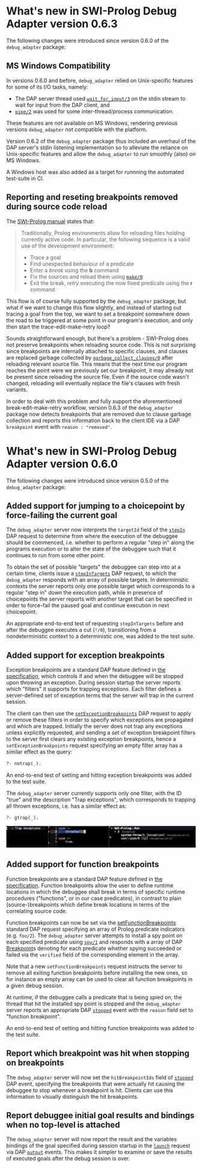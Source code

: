 # What's new in SWI-Prolog Debug Adapter version 0.6.3

The following changes were introduced since version 0.6.0 of the
`debug_adapter` package:

## MS Windows Compatibility

In versions 0.6.0 and before, `debug_adapter` relied on Unix-specific
features for some of its I/O tasks, namely:

* The DAP server thread used
  [`wait_for_input/3`](https://www.swi-prolog.org/pldoc/man?predicate=wait_for_input/3)
  on the stdin stream to wait for input from the DAP client, and
* [`pipe/2`](https://www.swi-prolog.org/pldoc/man?predicate=pipe/2) was used for some inter-thread/process communication.

These features are not available on MS Windows, rendering previous
versions `debug_adapter` not compatible with the platform.

Version 0.6.2 of the `debug_adapter` package thus included an uverhaul
of the DAP server's stdin listening implementation so to alleviate the
reliance on Unix-specific features and allow the `debug_adapter` to
run smoothly (also) on MS Windows.

A Windows host was also added as a target for runnning the automated
test-suite in CI.

## Reporting and reseting breakpoints removed during source code reload

The [SWI-Prolog
manual](https://www.swi-prolog.org/pldoc/man?section=loadrunningcode)
states that:

> Traditionally, Prolog environments allow for reloading files holding
> currently active code. In particular, the following sequence is a
> valid use of the development environment:
>
>  * Trace a goal
>  * Find unexpected behaviour of a predicate
>  * Enter a _break_ using the **b** command
>  * Fix the sources and reload them using [`make/0`](https://www.swi-prolog.org/pldoc/man?predicate=make/0)
>  * Exit the break, _retry_ executing the now fixed predicate using the **r** command

This flow is of course fully supported by the `debug_adapter` package,
but what if we want to change this flow slightly, and instead of
starting out tracing a goal from the top, we want to set a breakpoint
somewhere down the road to be triggered at some point in our program's
execution, and only then start the trace-edit-make-retry loop?

Sounds straightforward enough, but there's a problem - SWI-Prolog does
not preserve breakpoints when reloading source code. This is not
surprising since breakpoints are internally attached to specific
clauses, and clauses are replaced garbage collected by
[`garbage_collect_clauses/0`](https://www.swi-prolog.org/pldoc/man?predicate=garbage_collect_clauses/0)
after reloading relevant source file. This means that the next time
our program reaches the point were we previously set our breakpoint,
it may already not be present since reloading the source file. Even if
the source code wasn't changed, reloading will eventually replace the
file's clauses with fresh variants.

In order to deal with this problem and fully support the
aforementioned break-edit-make-retry workflow, version 0.6.3 of the
`debug_adapter` package now detects breakpoints that are removed due
to clause garbage collection and reports this information back to the
client IDE via a DAP `breakpoint` event with `reason : "removed"`.


# What's new in SWI-Prolog Debug Adapter version 0.6.0

The following changes were introduced since version 0.5.0 of the
`debug_adapter` package:

## Added support for jumping to a choicepoint by force-failing the current goal

The `debug_adapter` server now interprets the `targetId` field of the
[`stepIn`](https://microsoft.github.io/debug-adapter-protocol/specification#Requests_StepIn)
DAP request to determine from where the execution of the debuggee
should be commenced, i.e. whether to perform a regular "step in" along
the programs execution or to alter the state of the debuggee such that
it continues to run from some other point.

To obtain the set of possible "targets" the debuggee can step into at
a certain time, clients issue a
[`stepInTargets`](https://microsoft.github.io/debug-adapter-protocol/specification#Requests_StepInTargets)
DAP request, to which the `debug_adapter` responds with an array of
possible targets. In deterministic contexts the server reports only
one possible target which corresponds to a regular "step in" down the
execution path, while in presence of choicepoints the server reports
with another target that can be specified in order to force-fail the
paused goal and continue execution in next choicepoint.

An appropriate end-to-end test of requesting `stepInTargets` before
and after the debuggee executes a cut (`!/0`), transitioning from a
nondeterministic context to a deterministic one, was added to the test
suite.


## Added support for exception breakpoints

Exception breakpoints are a standard DAP feature defined in [the
specification](https://microsoft.github.io/debug-adapter-protocol/specification),
which controls if and when the debuggee will be stopped upon throwing
an exception.
During session startup the server reports which
"filters" it supports for trapping exceptions. Each filter defines a
server-defined set of exception terms that the server will trap in the
current session.

The client can then use the
[`setExceptionBreakpoints`](https://microsoft.github.io/debug-adapter-protocol/specification#Requests_SetExceptionBreakpoints)
DAP request to apply or remove these filters in order to specify which
exceptions are propagated and which are trapped. Initially the server
does not trap any exceptions unless explicitly requested, and sending
a set of exception breakpoint filters to the server first clears any
existing exception breakpoints, hence a `setExceptionBreakpoints`
request specifying an empty filter array has a similar effect as the
query:
```prolog
?- notrap(_).
```

An end-to-end test of setting and hitting exception breakpoints was
added to the test suite.


The `debug_adapter` server currently supports only one filter, with the ID
"true" and the description "Trap exceptions", which corresponds to trapping
all thrown exceptions, i.e. has a similar effect as:
```prolog
?- gtrap(_).
```

![trap](gallery/trap.png)

## Added support for function breakpoints

Function breakpoints are a standard DAP feature defined in [the
specification](https://microsoft.github.io/debug-adapter-protocol/specification).
Function breakpoints allow the user to define runtime locations in
which the debuggee shall break in terms of specific runtime procedures
("functions", or in our case predicates), in contrast to plain
(source-)breakpoints which define break locations in terms of the
correlating source code.

Function breakpoints can now be set via the
[setFunctionBreakpoints](https://microsoft.github.io/debug-adapter-protocol/specification#Requests_SetFunctionBreakpoints)
standard DAP request specifying an array of Prolog predicate
indicators (e.g. `foo/2`). The `debug_adapter` server attempts to
install a spy point on each specified predicate using [`spy/1`](https://www.swi-prolog.org/pldoc/man?predicate=spy/1) and
responds with a array of DAP
[Breakpoint](https://microsoft.github.io/debug-adapter-protocol/specification#Types_Breakpoint)s
denoting for each predicate whether spying succeeded or failed via the
`verified` field of the corresponding element in the array.

Note that a new `setFunctionBreakpoints` request instructs the server
to remove all exiting function breakpoints before installing the new
ones, so for instance an empty array can be used to clear all function
breakpoints in a given debug session.

At runtime, if the debuggee calls a predicate that is being spied on,
the thread that hit the installed spy point is stopped and the
`debug_adapter` server reports an appropriate DAP
[`stopped`](https://microsoft.github.io/debug-adapter-protocol/specification#Events_Stopped)
event with the `reason` field set to "function breakpoint".

An end-to-end test of setting and hitting function breakpoints was
added to the test suite.


## Report which breakpoint was hit when stopping on breakpoints

The `debug_adapter` server will now set the `hitBreakpointIds` field of
[`stopped`](https://microsoft.github.io/debug-adapter-protocol/specification#Events_Stopped)
DAP event, specifying the breakpoints that were actually hit causing
the debuggee to stop whenever a breakpoint is hit.
Clients can use this information to visually distinguish the hit breakpoints.


## Report debuggee initial goal results and bindings when no top-level is attached

The `debug_adapter` server will now report the result and the
variables bindings of the goal specified during session startup in the
[`launch`](https://microsoft.github.io/debug-adapter-protocol/specification#Requests_Launch)
request via DAP
[`output`](https://microsoft.github.io/debug-adapter-protocol/specification#Events_Output)
events. This makes it simpler to examine or save the results of executed
goals after the debug session is over.
